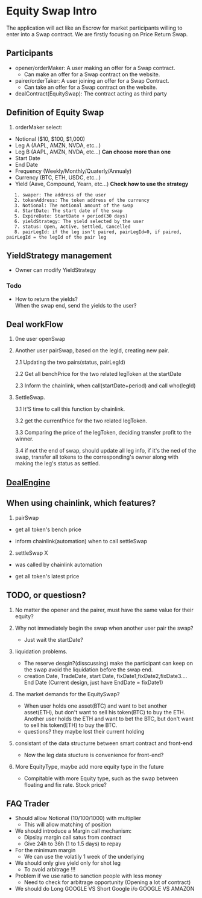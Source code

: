 # Equity Swap Intro

The application will act like an Escrow for market participants willing to enter into a Swap contract. We are firstly
focusing on Price Return Swap.

## Participants

- opener/orderMaker: A user making an offer for a Swap contract.
  - Can make an offer for a Swap contract on the website.
- pairer/orderTaker: A user joining an offer for a Swap Contract.
  - Can take an offer for a Swap contract on the website.
- dealContract(EquitySwap): The contract acting as third party

## Definition of Equity Swap

1. orderMaker select:

- Notional ($10, $100, $1,000)
- Leg A (AAPL, AMZN, NVDA, etc...)
- Leg B (AAPL, AMZN, NVDA, etc...) **Can choose more than one**
- Start Date
- End Date
- Frequency (Weekly/Monthly/Quaterly/Annualy)
- Currency (BTC, ETH, USDC, etc...)
- Yield (Aave, Compound, Yearn, etc...) **Check how to use the strategy**

```solidity
   1. swaper: The address of the user
   2. tokenAddress: The token address of the currency
   3. Notional: The notional amount of the swap
   4. StartDate: The start date of the swap
   5. ExpireDate: StartDate + period(30 days)
   6. yieldStrategy: The yield selected by the user
   7. status: Open, Active, Settled, Cancelled
   8. pairLegId: if the leg isn't paired, pairLegId=0, if paired, pairLegId = the legId of the pair leg
```

## YieldStrategy management

- Owner can modify YieldStrategy

### Todo

- How to return the yields?  
  When the swap end, send the yields to the user?

## Deal workFlow

1. 0ne user openSwap
2. Another user pairSwap, based on the legId, creating new pair.

   2.1 Updating the two pairs(status, pairLegId)

   2.2 Get all benchPrice for the two related legToken at the startDate

   2.3 Inform the chainlink, when call(startDate+period) and call who(legId)

3. SettleSwap.

   3.1 It'S time to call this function by chainlink.

   3.2 get the currentPrice for the two related legToken.

   3.3 Comparing the price of the legToken, deciding transfer profit to the winner.

   3.4 if not the end of swap, should update all leg info, if it's the ned of the swap, transfer all tokens to the
   corresponding's owner along with making the leg's status as settled.

## [DealEngine](DealEngine.md)

## When using chainlink, which features?

1.  pairSwap

- get all token's bench price

* inform chainlink(automation) when to call settleSwap

2.  settleSwap X

- was called by chainlink automation

* get all token's latest price

## TODO, or questiosn?

1. No matter the opener and the pairer, must have the same value for their equity?
2. Why not immediately begin the swap when another user pair the swap?
   - Just wait the startDate?
3. liquidation problems.

   - The reserve desgin?(disscussing) make the participant can keep on the swap avoid the liquidation before the swap
     end.

   * creation Date, TradeDate, start Date, fixDate1,fixDate2,fixDate3.... End Date (Current design, just have EndDate =
     fixDate1)

4. The market demands for the EquitySwap?

   - When user holds one asset(BTC) and want to bet another asset(ETH), but don't want to sell his token(BTC) to buy the
     ETH. Another user holds the ETH and want to bet the BTC, but don't want to sell his token(ETH) to buy the BTC.

   * questions? they maybe lost their current holding

5. consistant of the data structurre between smart contract and front-end

   - Now the leg data stucture is convenience for front-end?

6. More EquityType, maybe add more equity type in the future
   - Compitable with more Equity type, such as the swap between floating and fix rate. Stock price?

## FAQ Trader

- Should allow Notional (10/100/1000) with multiplier
  - This will allow matching of position
- We should introduce a Margin call mechanism:
  - Dipslay margin call satus from contract
  - Give 24h to 36h (1 to 1.5 days) to repay
- For the minimum margin
  - We can use the volatily 1 week of the underlying
- We should only give yield only for shot leg
  - To avoid arbitrage !!!
- Problem if we use ratio to sanction people with less money
  - Need to check for arbitrage opportunity (Opening a lot of contract)
- We should do Long GOOGLE VS Short Google i/o GOOGLE VS AMAZON
